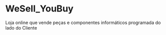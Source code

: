 # WeSell_YouBuy
Loja online que vende peças e componentes informáticos programada do lado do Cliente
